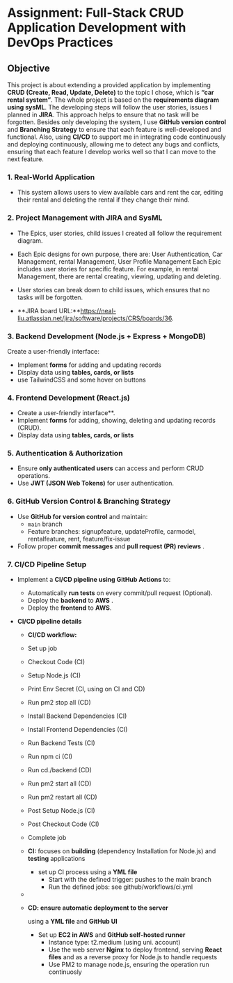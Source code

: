 # **Assignment: Full-Stack CRUD Application Development with DevOps Practices**

## **Objective**

This project is about extending a provided application by implementing **CRUD (Create, Read, Update, Delete)** to the topic I chose, which is **“car rental system”**.
The whole project is based on the **requirements diagram using sysML**. The developing steps will follow the user stories, issues I planned in **JIRA**. This approach helps to ensure that no task will be forgotten.
Besides only developing the system, I use **GitHub version control** and **Branching Strategy** to ensure that each feature is well-developed and functional. Also, using **CI/CD** to support me in integrating code continuously and deploying continuously, allowing me to detect any bugs and conflicts, ensuring that each feature I develop works well so that I can move to the next feature.


### **1. Real-World Application**

* This system allows users to view available cars and rent the car, editing their rental and deleting the rental if they change their mind.

### **2. Project Management with JIRA and SysML**

* The Epics, user stories, child issues I created all follow the requirement diagram.
* Each Epic designs for own purpose, there are: User Authentication, Car Management, rental Management, User Profile Management
Each Epic includes user stories for specific feature. For example, in rental Management, there are rental creating, viewing, updating and deleting.
* User stories can break down to child issues, which ensures that no tasks will be forgotten.

* **JIRA board URL:**https://neal-liu.atlassian.net/jira/software/projects/CRS/boards/36.


### **3. Backend Development (Node.js + Express + MongoDB)**

Create a user-friendly interface: 
* Implement **forms** for adding and updating records
* Display data using  **tables, cards, or lists**
* use TailwindCSS and some hover on buttons

### **4. Frontend Development (React.js)**

* Create a user-friendly interface**.
* Implement **forms** for adding, showing, deleting and updating records (CRUD).
* Display data using  **tables, cards, or lists**

### **5. Authentication & Authorization**

* Ensure **only authenticated users** can access and perform CRUD operations.
* Use **JWT (JSON Web Tokens)** for user authentication.

### **6. GitHub Version Control & Branching Strategy**

* Use **GitHub for version control** and maintain:
  * `main` branch
  * Feature branches: signupfeature, updateProfile, carmodel, rentalfeature, rent, feature/fix-issue 
* Follow proper **commit messages** and  **pull request (PR) reviews** .

### **7. CI/CD Pipeline Setup**

* Implement a **CI/CD pipeline using GitHub Actions** to:

  * Automatically **run tests** on every commit/pull request (Optional).
  * Deploy the **backend** to **AWS** .
  * Deploy the **frontend** to **AWS**.

* **CI/CD pipeline details**
  * **CI/CD workflow:** 
  * Set up job 
  * Checkout Code                 (CI)
  * Setup Node.js                 (CI)
  * Print Env Secret              (CI, using on CI and CD)
  * Run pm2 stop all              (CD)
  * Install Backend Dependencies  (CI)
  * Install Frontend Dependencies (CI)
  * Run Backend Tests             (CI)
  * Run npm ci                    (CI)
  * Run cd./backend               (CD)
  * Run pm2 start all             (CD)
  * Run pm2 restart all           (CD)
  * Post Setup Node.js            (CI)
  * Post Checkout Code            (CI)
  * Complete job

  * **CI:** focuses on **building** (dependency Installation for Node.js) and **testing** applications
  
    * set up CI process using a **YML file**
      * Start with the defined trigger: pushes to the main branch
      * Run the defined jobs: see github/workflows/ci.yml
  * 

  * **CD: ensure automatic deployment to the server**
    
    using a **YML file** and **GitHub UI**

    * Set up **EC2 in AWS** and **GitHub self-hosted runner**
      * Instance type: t2.medium (using uni. account)
      * Use the web server **Nginx** to deploy frontend, serving **React files** 
        and as a reverse proxy for Node.js to handle requests
      * Use PM2 to manage node.js, ensuring the operation run continuosly


